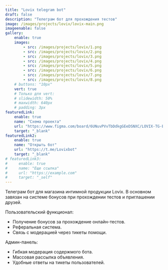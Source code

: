 ```yaml
---
title: "Lovix telegram bot"
draft: false
description: "Телеграм бот для прохождения тестов"
image: /images/projects/lovix/lovix-main.png
imageenable: false
gallery:
    enable: true
    images:
        - src: /images/projects/lovix/1.png
        - src: /images/projects/lovix/2.png
        - src: /images/projects/lovix/3.png
        - src: /images/projects/lovix/4.png
        - src: /images/projects/lovix/5.png
        - src: /images/projects/lovix/6.png
        - src: /images/projects/lovix/7.png
        - src: /images/projects/lovix/8.png
    # buttons: "10px"
    vert: true
    # Только для vert:
    # slidewidth: 50%
    # maxwidth: 640px
    # padding: 3px
featuredLink:
    enable: true
    name: "Схема проекта"
    url: "https://www.figma.com/board/6UNuvPVvTbDdkgGEeDSNXC/LOVIX-TG-BOT--Copy-?node-id=0-1&t=G9a4fjhnMr0EYYid-1"
    target: "_blank"
featuredLink2:
    enable: true
    name: "Открыть бот"
    url: "https://t.me/Lovixbot"
    target: "_blank"
# featuredLink3:
#     enable: true
#     name: "Еще ссылка"
#     url: "https://example.com"
#     target: "_self"
---
```

Телеграм бот для магазина интимной продукции Lovix.
В основном завязан на системе бонусов при прохождении тестов и приглашении друзей.

Пользовательский функционал:
 - Получение бонусов за прохождение онлайн-тестов.
 - Реферальная система.
 - Связь с модерацией через тикеты помощи.

Админ-панель:
 - Гибкая модерация содержмого бота.
 - Массовая рассылка объявления.
 - Удобные ответы на тикеты пользователей.